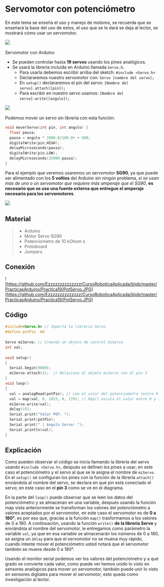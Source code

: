 # Servomotor con potenciómetro

En este tema se enseña el uso y manejo de motores, se recuerda que se enseñará la base del uso de estos, el uso que se le dará se deja al lector, se mostrará cómo usar un servomotor.

![](https://encrypted-tbn0.gstatic.com/images?q=tbn:ANd9GcS7sVfi8mBSa5pGMxjgoF0jNtTX8cPWpp8nlcfMCEKY01AN7fP7iQ&s)

Servomotor con Arduino
- Se pueden controlar hasta **19 servos** usando los pines analógicos.
- Se usará la librería incluida en Arduino llamada ``Servo.h``.
  + Para usarla debemos escribir arriba del sketch: ``#include <Servo.h>``
  + Declararemos nuestro servomotor con: ``Servo [nombre del servo];``
  + En ``setup()`` declararemos el pin del servo: ``[Nombre del servo].attach([pin]);``
  + Para escribir en nuestro servo usamos: ``[Nombre del servo].write([angulo]);``

![](https://encrypted-tbn0.gstatic.com/images?q=tbn:ANd9GcSh-bozdY4IIYBPh6SGEK-tc-A1e_9gdSBh71aVkVnvKyLemlZN&s)

Podemos mover un servo sin librería con esta función:
```c
void moverServo(int pin, int angulo) {
  float pausa;
  pausa = angulo * 2000.0/180.0+ + 500;
  digitalWrite(pin,HIGH);
  delayMicroseconds(pausa);
  digitalWrite(pin,LOW);
  delayMicroseconds(25000-pausa);
}
```
Para el ejemplo que veremos usaremos un servomotor **SG90**, ya que puede ser alimentado con los **5 voltios** del Arduino sin ningún problema, _si se usan más de uno o un servomotor que requiere más amperaje que el SG90_, **es necesario que se use una fuente externa que entregue el amperaje necesario para los servomotores**.

![](https://encrypted-tbn0.gstatic.com/images?q=tbn:ANd9GcSYNwqtMKx3JNWYgDcQOznvh-Rmd6x-5QNyMZy2n4GvDavozVEL&s)

## Material 
> - Arduino
> - Motor Servo SG90
> - Potenciometro de 10 kOhom´s
> - Protoboard
> - Jumpers

## Conexión
![https://github.com/Ezzzzzzzzzzzzzz/CursoRoboticaAplicada/blob/master/PracticasArduino/Practica19/PotServo.JPG](https://github.com/Ezzzzzzzzzzzzzz/CursoRoboticaAplicada/blob/master/PracticasArduino/Practica19/PotServo.JPG)

## Código 
```c 
#include<Servo.h> // Importa la libreria Servo
#define potPin  A0

Servo miServo; // Creando un objeto de control miServo
int val;

void setup()
{
  Serial.begin(9600);
  miServo.attach(3);  // Relaciona el objeto miServo con el pin 3
}
void loop()
{
  val = analogRead(potPin); // Lee el valor del potenciometro (entre 0 a 1023)
  val = map(val, 0, 1023, 0, 179); // Map() escala el valor entre 0 y 180 grados
  miServo.write(val);
  delay(15);
  Serial.print("Valor POT: ");
  Serial.print(potPin);
  Serial.print(" | Angulo Servo: ");
  Serial.println(val);
}
```

## Explicación
Como pueden observar el código se inicia llamando la librería del servo usando ``#include <Servo.h>``, después se definen los pines a usar; en este caso el potenciómetro y el servo al que se le asigna el nombre de `miServo`. En el `setup()` se configuran los pines con la función de la librería `attach()` enviándola al nombre del servo, se declara en qué pin está conectado el servo; en este caso en el **pin 3** como se ve en el diagrama.

En la parte del ``loop()`` puede observar que se leen los datos del potenciómetro y se almacenan en una variable, después usando la función map vista anteriormente se transforman los valores del potenciómetro a valores aceptados por el servomotor, en este caso el servomotor es de **0 a 180°**, es por eso que, gracias a la función ``map()`` trasformamos a los valores de 0 a 180.
A continuación, usando la función ``write()`` **de la librería Servo** y enviándola al nombre del servomotor, le entregamos como parámetro la variable `val`, ya que en esa variable se almacenarán los números de 0 a 180, se asigna un `delay` para que el servomotor no se mueva muy rápido, cuando intente mover el potenciómetro usted notará que el servomotor también se mueve desde 0 a 180°.

Usando el monitor serial podemos ver los valores del potenciómetro y a qué grado se convierte cada valor, como puede ver hemos unido lo visto en sensores analógicos para mover un servomotor, también puede unir lo visto en sensores digitales para mover el servomotor, esto queda como investigación al lector.
<!--stackedit_data:
eyJoaXN0b3J5IjpbLTE1NzA2NjAwNjgsLTgwOTg5MjA2MSw2ND
AzNjE1MjQsODgxOTkyMjM5LDE2MDc5OTc4MzEsNTgzMDc4NTc5
XX0=
-->